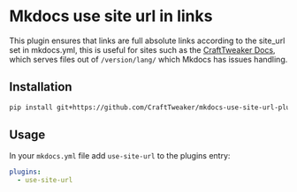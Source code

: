 # Mkdocs use site url in links

This plugin ensures that links are full absolute links according to the site_url set in mkdocs.yml, this is useful for sites such as the [CraftTweaker Docs](https://docs.blamejared.com), which serves files out of `/version/lang/` which Mkdocs has issues handling.

## Installation

```bash
pip install git+https://github.com/CraftTweaker/mkdocs-use-site-url-plugin.git
```


## Usage

In your `mkdocs.yml` file add `use-site-url` to the plugins entry:

```yaml
plugins:
  - use-site-url
```
